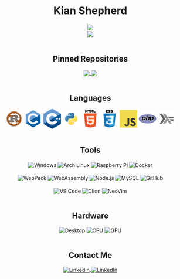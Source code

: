 <div align="center">
   <h1>Kian Shepherd</h1>
   <img align="center" width=400 src="https://github-readme-stats.vercel.app/api?username=KianShepherd&show_icons=true&theme=gruvbox&include_all_commits=true&count_private=true&hide_rank=true&hide=contribs" />
   <br>
<img align="center" width=400 src="https://github-readme-stats.vercel.app/api/top-langs/?username=KianShepherd&layout=compact&theme=gruvbox" />
</div>


<br>

<div align="center">
   <h2>Pinned Repositories</h2>
   <a href="https://github.com/KianShepherd/dusk" target="_blank">
      <img align="center" width=400 src="https://github-readme-stats.vercel.app/api/pin/?username=KianShepherd&repo=dusk&theme=gruvbox" />
   </a>
   <a href="https://github.com/KianShepherd/pyrays" target="_blank">
      <img align="center" width=400 src="https://github-readme-stats.vercel.app/api/pin/?username=KianShepherd&repo=pyraysg&theme=gruvbox" />
   </a>
</div>
 
<br>
 
<div align="center">
   <h2>Languages</h2>
   <img align="center" alt="Rust" width="48px" src="icons/rust.png" />
   <img align="center" alt="C" width="48px" src="icons/c.png" />
   <img align="center" alt="C++" width="48px" src="icons/cpp.png" />
   <img align="center" alt="Python" width="48px" src="https://raw.githubusercontent.com/github/explore/80688e429a7d4ef2fca1e82350fe8e3517d3494d/topics/python/python.png" />
   <img align="center" alt="HTML5" width="48px" src="https://raw.githubusercontent.com/github/explore/80688e429a7d4ef2fca1e82350fe8e3517d3494d/topics/html/html.png" />
   <img align="center" alt="CSS" width="48px" src="https://raw.githubusercontent.com/github/explore/80688e429a7d4ef2fca1e82350fe8e3517d3494d/topics/css/css.png" />
   <img align="center" alt="JavaScript" width="48px" src="https://raw.githubusercontent.com/github/explore/80688e429a7d4ef2fca1e82350fe8e3517d3494d/topics/javascript/javascript.png" />
   <img align="center" alt="Php" width="48px" src="https://raw.githubusercontent.com/github/explore/80688e429a7d4ef2fca1e82350fe8e3517d3494d/topics/php/php.png" />
   <img align="center" alt="Haskell" width="48px" src="https://raw.githubusercontent.com/github/explore/80688e429a7d4ef2fca1e82350fe8e3517d3494d/topics/haskell/haskell.png" />
   
</div>

<br>

<div align="center">
  <h2>Tools</h2>
  <img align="center" alt="Windows" height="26px" src="https://img.shields.io/badge/Windows-0078D6?style=for-the-badge&logo=windows&logoColor=white" />
  <img align="center" alt="Arch Linux" height="26px" src="https://img.shields.io/badge/Arch_Linux-1793D1?style=for-the-badge&logo=arch-linux&logoColor=white" />
  <img align="center" alt="Raspberry Pi" height="26px" src="https://img.shields.io/badge/Raspberry%20Pi-A22846?style=for-the-badge&logo=Raspberry%20Pi&logoColor=white" />
  <img align="center" alt="Docker" height="26px"src="https://img.shields.io/badge/Docker-2CA5E0?style=for-the-badge&logo=docker&logoColor=white" />
  <br>
  <br>
  <img align="center" alt="WebPack" height="26px" src="https://img.shields.io/badge/Webpack-8DD6F9?style=for-the-badge&logo=Webpack&logoColor=white" />
  <img align="center" alt="WebAssembly" height="26px" src="https://img.shields.io/badge/WebAssembly-654FF0?style=for-the-badge&logo=WebAssembly&logoColor=white" />
  <img align="center" alt="Node.js" height="26px" src="https://img.shields.io/badge/Node.js-339933?style=for-the-badge&logo=nodedotjs&logoColor=white" />
  <img align="center" alt="MySQL"  height="26px" src="https://img.shields.io/badge/MySQL-00000F?style=for-the-badge&logo=mysql&logoColor=white" />
  <img align="center" alt="GitHub" height="26px" src="https://img.shields.io/badge/Git-F05032?style=for-the-badge&logo=git&logoColor=white" />
  <br>
  <br>
  <img align="center" alt="VS Code" height="26px" src="https://img.shields.io/badge/Visual_Studio_Code-0078D4?style=for-the-badge&logo=visual%20studio%20code&logoColor=white" />
  <img align="center" alt="Clion" height="26px" src="https://img.shields.io/badge/CLion-000000?style=for-the-badge&logo=clion&logoColor=white" />
  <img align="center" alt="NeoVim" height="26px" src="https://img.shields.io/badge/NeoVim-%2357A143.svg?&style=for-the-badge&logo=neovim&logoColor=white" />
</div>

<br>

<div align="center">
  <h2>Hardware</h2>
  <img align="center" alt="Desktop" height="26px" src="https://img.shields.io/badge/dell-XPS%2012-007DB8?style=for-the-badge&logo=dell&logoColor=white" />
  <img align="center" alt="CPU" height="26px" src="https://img.shields.io/badge/Intel-Core_i7_4th-0071C5?style=for-the-badge&logo=intel&logoColor=white" />
  <img align="center" alt="GPU" height="26px" src="https://img.shields.io/badge/NVIDIA-GTX1060-76B900?style=for-the-badge&logo=nvidia&logoColor=white" />
</div>

<br>

<div align="center">
   <h2>Contact Me</h2>
   <a href="https://www.linkedin.com/in/kian-shepherd/">
      <img align="center" alt="LinkedIn" height="26px" src="https://img.shields.io/badge/LinkedIn-0077B5?style=for-the-badge&logo=linkedin&logoColor=white" />
   </a>
   <a href="mailto:kianshepherd73@gmail.com">
      <img align="center" alt="LinkedIn" height="26px" src="https://img.shields.io/badge/Gmail-D14836?style=for-the-badge&logo=gmail&logoColor=white" />
   </a>
   <br>
</div>






